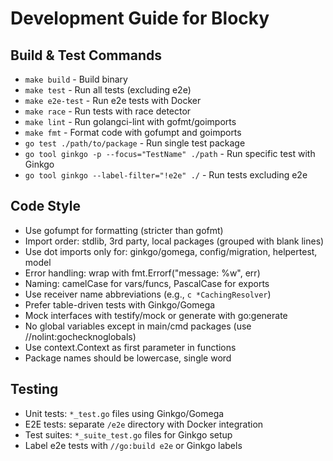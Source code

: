 # Development Guide for Blocky

## Build & Test Commands
- `make build` - Build binary
- `make test` - Run all tests (excluding e2e)
- `make e2e-test` - Run e2e tests with Docker  
- `make race` - Run tests with race detector
- `make lint` - Run golangci-lint with gofmt/goimports
- `make fmt` - Format code with gofumpt and goimports
- `go test ./path/to/package` - Run single test package
- `go tool ginkgo -p --focus="TestName" ./path` - Run specific test with Ginkgo
- `go tool ginkgo --label-filter="!e2e" ./` - Run tests excluding e2e

## Code Style
- Use gofumpt for formatting (stricter than gofmt) 
- Import order: stdlib, 3rd party, local packages (grouped with blank lines)
- Use dot imports only for: ginkgo/gomega, config/migration, helpertest, model
- Error handling: wrap with fmt.Errorf("message: %w", err)
- Naming: camelCase for vars/funcs, PascalCase for exports
- Use receiver name abbreviations (e.g., `c *CachingResolver`)
- Prefer table-driven tests with Ginkgo/Gomega
- Mock interfaces with testify/mock or generate with go:generate
- No global variables except in main/cmd packages (use //nolint:gochecknoglobals)
- Use context.Context as first parameter in functions
- Package names should be lowercase, single word

## Testing
- Unit tests: `*_test.go` files using Ginkgo/Gomega
- E2E tests: separate `/e2e` directory with Docker integration  
- Test suites: `*_suite_test.go` files for Ginkgo setup
- Label e2e tests with `//go:build e2e` or Ginkgo labels